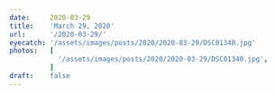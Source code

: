 ```yaml
---
date:     2020-03-29
title:    'March 29, 2020'
url:      '/2020-03-29/'
eyecatch: '/assets/images/posts/2020/2020-03-29/DSC01340.jpg'
photos:   [
            '/assets/images/posts/2020/2020-03-29/DSC01340.jpg',
          ]
draft:    false
---
```

